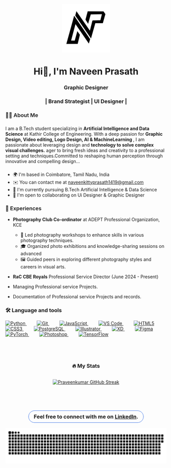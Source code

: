 <div align="center">
  <img height="150" src="./assets/Logo_Base.png" alt="Naveen Prasath Logo"  />
</div>

###


###

<h1 align="center">Hi👋, I'm Naveen Prasath</h1>

###
<h3 align="center">Graphic Designer</h3>

<h3 align="center">|  Brand Strategist  |  UI Designer |</h3>


<h3 align="left" style="font-weight:600;">👩‍💻  About Me</h3>

###

<p align="left">
I am a B.Tech student specializing in <strong>Artificial Intelligence and Data Science</strong> at Kathir College of Engineering. With a deep passion for <strong>Graphic Design, Video editing, Logo Design, AI & MachineLearning </strong>, I am passionate about leveraging design and <strong>technology to solve complex visual challenges.</strong> ager to bring fresh ideas and creativity to a professional setting and techniques.Committed to reshaping human perception through innovative and compelling design...
</p>

###

* 🌍  I'm based in Coimbatore, Tamil Nadu, India
* ✉️  You can contact me at [naveenkittyprasath1419@gmail.com](mailto:naveenkittyprasath1419@gmail.com)
* 🧠  I'm currently pursuing B.Tech Artificial Intelligence & Data Science
* 🤝  I'm open to collaborating on Ui Designer  & Graphic Designer

###

<h3 align="left" style="font-weight:600;">📌 Experiences</h3>

- **Photography Club Co-ordinator** at ADEPT Professional Organization, KCE
  - 📸 Led photography workshops to enhance skills in various photography techniques.
  - 🎓 Organized photo exhibitions and knowledge-sharing sessions on advanced
  - 🖼️ Guided peers in exploring different photography styles and careers in visual arts.

- **RaC CBE Royals** Professional Service Director (June 2024 - Present)
- Managing Professional service Projects.
- Documentation of Professional service Projects and records.

<h3 align="left">🛠 Language and tools</h3>

<p align="left">
  <a href="https://www.python.org/" target="_blank" rel="noreferrer" style="margin-right: 2rem;">
    <img src="https://raw.githubusercontent.com/danielcranney/readme-generator/main/public/icons/skills/python-colored.svg" width="36" height="36" alt="Python" />
  </a>
  
  <a href="https://git-scm.com/" target="_blank" rel="noreferrer" style="margin-right: 2rem;">
    <img src="https://raw.githubusercontent.com/danielcranney/readme-generator/main/public/icons/skills/git-colored.svg" width="36" height="36" alt="Git" />
  </a>
  
  <a href="https://developer.mozilla.org/en-US/docs/Web/JavaScript" target="_blank" rel="noreferrer" style="margin-right: 2rem;">
    <img src="https://raw.githubusercontent.com/danielcranney/readme-generator/main/public/icons/skills/javascript-colored.svg" width="36" height="36" alt="JavaScript" />
  </a>
  
  <a href="https://code.visualstudio.com/" target="_blank" rel="noreferrer" style="margin-right: 2rem;">
    <img src="https://raw.githubusercontent.com/danielcranney/readme-generator/main/public/icons/skills/visualstudiocode.svg" width="36" height="36" alt="VS Code" />
  </a>
  
  <a href="https://developer.mozilla.org/en-US/docs/Glossary/HTML5" target="_blank" rel="noreferrer" style="margin-right: 2rem;">
    <img src="https://raw.githubusercontent.com/danielcranney/readme-generator/main/public/icons/skills/html5-colored.svg" width="36" height="36" alt="HTML5" />
  </a>
  
  <a href="https://www.w3.org/TR/CSS/#css" target="_blank" rel="noreferrer" style="margin-right: 2rem;">
    <img src="https://raw.githubusercontent.com/danielcranney/readme-generator/main/public/icons/skills/css3-colored.svg" width="36" height="36" alt="CSS3" />
  </a>
  
  <a href="https://www.postgresql.org/" target="_blank" rel="noreferrer" style="margin-right: 2rem;">
    <img src="https://raw.githubusercontent.com/danielcranney/readme-generator/main/public/icons/skills/postgresql-colored.svg" width="36" height="36" alt="PostgreSQL" />
  </a>
  
  <a href="https://www.adobe.com/uk/products/illustrator.html" target="_blank" rel="noreferrer" style="margin-right: 2rem;">
    <img src="https://raw.githubusercontent.com/danielcranney/readme-generator/main/public/icons/skills/illustrator-colored.svg" width="36" height="36" alt="Illustrator" />
  </a>
  
  <a href="https://www.adobe.com/uk/products/xd.html" target="_blank" rel="noreferrer" style="margin-right: 2rem;">
    <img src="https://raw.githubusercontent.com/danielcranney/readme-generator/main/public/icons/skills/xd-colored.svg" width="36" height="36" alt="XD" />
  </a>
  
  <a href="https://www.figma.com/" target="_blank" rel="noreferrer" style="margin-right: 2rem;">
    <img src="https://raw.githubusercontent.com/danielcranney/readme-generator/main/public/icons/skills/figma-colored.svg" width="36" height="36" alt="Figma" />
  </a>
  
  <a href="https://pytorch.org/" target="_blank" rel="noreferrer" style="margin-right: 2rem;">
    <img src="https://raw.githubusercontent.com/danielcranney/readme-generator/main/public/icons/skills/pytorch-colored.svg" width="36" height="36" alt="PyTorch" />
  </a>
  
  <a href="https://www.adobe.com/products/photoshop.html" target="_blank" rel="noreferrer"                    style="margin-right:2rem">
  <img src="https://raw.githubusercontent.com/danielcranney/readme-generator/main/public/icons/skills/photoshop-colored.svg" width="36" height="36" alt="Photoshop" />
  </a>
  
  <a href="https://www.tensorflow.org/" target="_blank" rel="noreferrer">
    <img src="https://raw.githubusercontent.com/danielcranney/readme-generator/main/public/icons/skills/tensorflow-colored.svg" width="36" height="36" alt="TensorFlow" />
  </a>
  
  
</p>


###

<div align="center" style="margin-top: 5rem;">
    <h3 align="center" style="margin-bottom: 2rem;">🔥   My Stats</h3>

<a href="https://git.io/streak-stats">
    <img src="https://streak-stats.demolab.com?user=PraveenSiva77&theme=vision-friendly-dark" alt="Praveenkumar GitHub Streak" />
</a>
</div>


<div align="center" style="margin-top: 5rem;">
<h3 align="center" style="border: 1px solid #326ce5; border-radius: 10rem; padding: 0.5rem 1rem; width: max-content;">Feel free to connect with me on <a href="www.linkedin.com/in/naveen-prasath144">LinkedIn</a>.</h3>


<p align="center">
 <img width="1000" src="assets/github-snake.svg" alt="snake"/>
</p>


###
